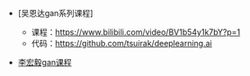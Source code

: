 * [吴恩达gan系列课程]
    * 课程：https://www.bilibili.com/video/BV1b54y1k7bY?p=1
    * 代码：https://github.com/tsuirak/deeplearning.ai

* [李宏毅gan课程](bilibili.com/video/BV1Up411R7Lk?p=8)